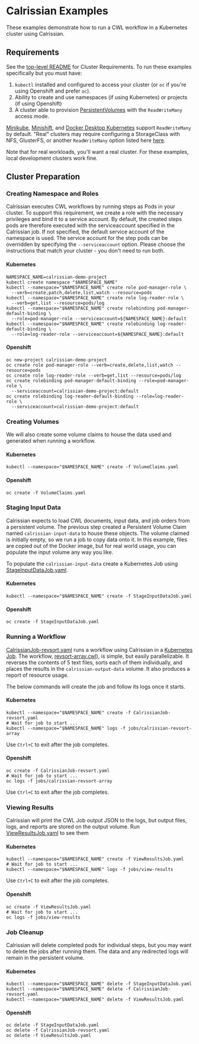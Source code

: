 # Calrissian Examples

These examples demonstrate how to run a CWL workflow in a Kubernetes cluster using Calrissian.

## Requirements

See the [top-level README](../README.md) for Cluster Requirements. To run these examples specifically but you must have:

1. `kubectl` installed and configured to access your cluster (or `oc` if you're using Openshift and prefer `oc`).
2. Ability to create and use namespaces (if using Kubernetes) or projects (if using Openshift)
3. A cluster able to provision [PersistentVolumes](https://kubernetes.io/docs/concepts/storage/persistent-volumes/) with the `ReadWriteMany` access mode.

[Minikube](https://github.com/kubernetes/minikube), [Minishift](https://github.com/minishift/minishift), and [Docker Desktop Kubernetes](https://www.docker.com/products/docker-desktop) support `ReadWriteMany` by default. "Real" clusters may require configuring a StorageClass with NFS, GlusterFS, or another `ReadWriteMany` option listed here [here](https://kubernetes.io/docs/concepts/storage/persistent-volumes/#access-modes).

Note that for real workloads, you'll want a real cluster. For these examples, local development clusters work fine.

## Cluster Preparation

### Creating Namespace and Roles

Calrissian executes CWL workflows by running steps as Pods in your cluster. To support this requirement, we create a role with the necessary privileges and bind it to a service account.
By default, the created steps pods are therefore executed with the serviceaccount specified in the Calrissian job. If not specified, the default service account of the namespace is used.
The service account for the step pods can be overridden by specifying the `--serviceaccount` option.
Please choose the instructions that match your cluster - you don't need to run both.

#### Kubernetes

```
NAMESPACE_NAME=calrissian-demo-project
kubectl create namespace "$NAMESPACE_NAME"
kubectl --namespace="$NAMESPACE_NAME" create role pod-manager-role \
  --verb=create,patch,delete,list,watch --resource=pods
kubectl --namespace="$NAMESPACE_NAME" create role log-reader-role \
  --verb=get,list --resource=pods/log
kubectl --namespace="$NAMESPACE_NAME" create rolebinding pod-manager-default-binding \
  --role=pod-manager-role --serviceaccount=${NAMESPACE_NAME}:default
kubectl --namespace="$NAMESPACE_NAME" create rolebinding log-reader-default-binding \
  --role=log-reader-role --serviceaccount=${NAMESPACE_NAME}:default
```

#### Openshift

```
oc new-project calrissian-demo-project
oc create role pod-manager-role --verb=create,delete,list,watch --resource=pods
oc create role log-reader-role --verb=get,list --resource=pods/log
oc create rolebinding pod-manager-default-binding --role=pod-manager-role \
  --serviceaccount=calrissian-demo-project:default
oc create rolebinding log-reader-default-binding --role=log-reader-role \
  --serviceaccount=calrissian-demo-project:default
```

### Creating Volumes

We will also create some volume claims to house the data used and generated when running a workflow.

#### Kubernetes

```
kubectl --namespace="$NAMESPACE_NAME" create -f VolumeClaims.yaml
```

#### Openshift

```
oc create -f VolumeClaims.yaml
```

### Staging Input Data

Calrissian expects to load CWL documents, input data, and job orders from a persistent volume. The previous step created a Persistent Volume Claim named `calrissian-input-data` to house these objects. The volume claimed is initially empty, so we run a job to copy data onto it. In this example, files are copied out of the Docker image, but for real world usage, you can populate the input volume any way you like.

To populate the `calrissian-input-data` create a Kubernetes Job using [StageInputDataJob.yaml](StageInputDataJob.yaml).

#### Kubernetes

```
kubectl --namespace="$NAMESPACE_NAME" create -f StageInputDataJob.yaml
```

#### Openshift

```
oc create -f StageInputDataJob.yaml
```

### Running a Workflow

[CalrissianJob-revsort.yaml](CalrissianJob-revsort.yaml) runs a workflow using Calrissian in a [Kubernetes Job](https://kubernetes.io/docs/concepts/workloads/controllers/jobs-run-to-completion/). The workflow, [revsort-array.cwl](../input-data/revsort-array.cwl)), is simple, but easily parallelizable. It reverses the contents of 5 text files, sorts each of them individually, and places the results in the `calrissian-output-data` volume. It also produces a report of resource usage.

The below commands will create the job and follow its logs once it starts.

#### Kubernetes

```
kubectl --namespace="$NAMESPACE_NAME" create -f CalrissianJob-revsort.yaml
# Wait for job to start ...
kubectl --namespace="$NAMESPACE_NAME" logs -f jobs/calrissian-revsort-array
```

Use `Ctrl+C` to exit after the job completes.

#### Openshift

```
oc create -f CalrissianJob-revsort.yaml
# Wait for job to start ...
oc logs -f jobs/calrissian-revsort-array
```

Use `Ctrl+C` to exit after the job completes.

### Viewing Results

Calrissian will print the CWL Job output JSON to the logs, but output files, logs, and reports are stored on the output volume. Run [ViewResultsJob.yaml](ViewResultsJob.yaml) to see them

#### Kubernetes

```
kubectl --namespace="$NAMESPACE_NAME" create -f ViewResultsJob.yaml
# Wait for job to start ...
kubectl --namespace="$NAMESPACE_NAME" logs -f jobs/view-results
```

Use `Ctrl+C` to exit after the job completes.

#### Openshift

```
oc create -f ViewResultsJob.yaml
# Wait for job to start ...
oc logs -f jobs/view-results
```

### Job Cleanup

Calrissian will delete completed pods for individual steps, but you may want to delete the  jobs after running them. The data and any redirected logs will remain in the persistent volume.

#### Kubernetes

```
kubectl --namespace="$NAMESPACE_NAME" delete -f StageInputDataJob.yaml
kubectl --namespace="$NAMESPACE_NAME" delete -f CalrissianJob-revsort.yaml
kubectl --namespace="$NAMESPACE_NAME" delete -f ViewResultsJob.yaml
```

#### Openshift

```
oc delete -f StageInputDataJob.yaml
oc delete -f CalrissianJob-revsort.yaml
oc delete -f ViewResultsJob.yaml
```
